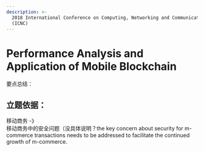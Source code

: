 ```yaml
---
description: >-
  2018 International Conference on Computing, Networking and Communications
  (ICNC)
---
```


# Performance Analysis and Application of Mobile Blockchain

要点总结：



## 立题依据：

移动商务 -》  
移动商务中的安全问题（没具体说明？the key concern about security for m-commerce transactions needs to be addressed to facilitate the continued growth of m-commerce.  




